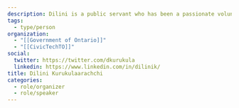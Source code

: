 ```yaml
---
description: Dilini is a public servant who has been a passionate volunteer within the civic tech community, serving as a co-organizer and participating in a number of civic tech initiatives over the past two years. Since 2018, she has founded and led a civic tech project that is supporting young people in transitional housing through tech skills mentoring.
tags:
  - type/person
organization:
  - "[[Government of Ontario]]"
  - "[[CivicTechTO]]"
social:
  twitter: https://twitter.com/dkurukula
  linkedin: https://www.linkedin.com/in/dilinik/
title: Dilini Kurukulaarachchi
categories:
  - role/organizer
  - role/speaker
---
```


